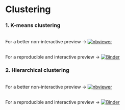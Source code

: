# Clustering

### 1. K-means clustering

<br>For a better non-interactive preview &#8594; [![nbviewer](https://user-images.githubusercontent.com/2791223/29387450-e5654c72-8294-11e7-95e4-090419520edb.png)](https://nbviewer.jupyter.org/github/manoharkaranth/Clustering/blob/master/KMeans_Demo.ipynb)</br>

<br>For a reproducible and interactive preview &#8594; [![Binder](https://mybinder.org/badge_logo.svg)](https://mybinder.org/v2/gh/manoharkaranth/Clustering/master?filepath=KMeans_Demo.ipynb)</br>

### 2. Hierarchical clustering

<br>For a better non-interactive preview &#8594; [![nbviewer](https://user-images.githubusercontent.com/2791223/29387450-e5654c72-8294-11e7-95e4-090419520edb.png)](https://nbviewer.jupyter.org/github/manoharkaranth/Clustering/blob/master/Hierarchical_Demo.ipynb)</br>

<br>For a reproducible and interactive preview &#8594; [![Binder](https://mybinder.org/badge_logo.svg)](https://mybinder.org/v2/gh/manoharkaranth/Clustering/master?filepath=Hierarchical_Demo.ipynb) <br/>
